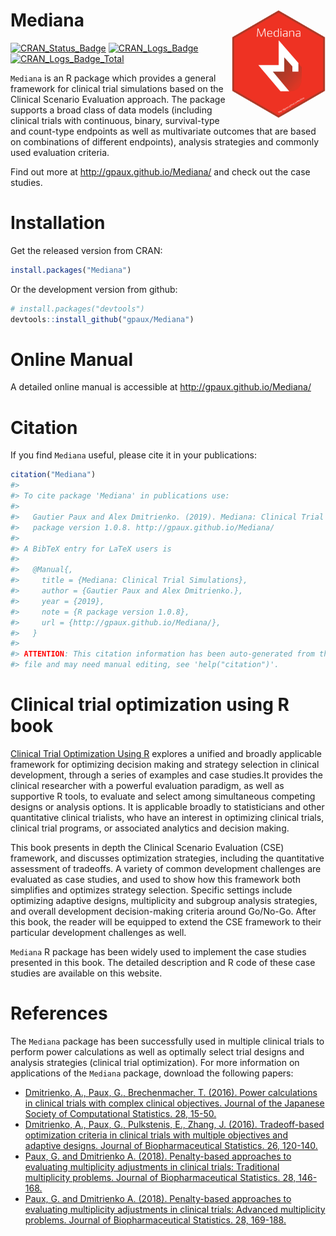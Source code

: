 
<!-- README.md is generated from README.Rmd. Please edit that file -->
Mediana <img src="inst/figures/hexMediana.png" width = "150" align="right" />
=============================================================================

[![CRAN\_Status\_Badge](http://www.r-pkg.org/badges/version/Mediana)](https://cran.r-project.org/package=Mediana) [![CRAN\_Logs\_Badge](http://cranlogs.r-pkg.org/badges/Mediana)](https://cran.r-project.org/package=Mediana) [![CRAN\_Logs\_Badge\_Total](http://cranlogs.r-pkg.org/badges/grand-total/Mediana)](https://cran.r-project.org/package=Mediana)

`Mediana` is an R package which provides a general framework for clinical trial simulations based on the Clinical Scenario Evaluation approach. The package supports a broad class of data models (including clinical trials with continuous, binary, survival-type and count-type endpoints as well as multivariate outcomes that are based on combinations of different endpoints), analysis strategies and commonly used evaluation criteria.

Find out more at <http://gpaux.github.io/Mediana/> and check out the case studies.

Installation
============

Get the released version from CRAN:

``` r
install.packages("Mediana")
```

Or the development version from github:

``` r
# install.packages("devtools")
devtools::install_github("gpaux/Mediana")
```

Online Manual
=============

A detailed online manual is accessible at <http://gpaux.github.io/Mediana/>

Citation
========

If you find `Mediana` useful, please cite it in your publications:

``` r
citation("Mediana")
#> 
#> To cite package 'Mediana' in publications use:
#> 
#>   Gautier Paux and Alex Dmitrienko. (2019). Mediana: Clinical Trial Simulations. R
#>   package version 1.0.8. http://gpaux.github.io/Mediana/
#> 
#> A BibTeX entry for LaTeX users is
#> 
#>   @Manual{,
#>     title = {Mediana: Clinical Trial Simulations},
#>     author = {Gautier Paux and Alex Dmitrienko.},
#>     year = {2019},
#>     note = {R package version 1.0.8},
#>     url = {http://gpaux.github.io/Mediana/},
#>   }
#> 
#> ATTENTION: This citation information has been auto-generated from the package DESCRIPTION
#> file and may need manual editing, see 'help("citation")'.
```

Clinical trial optimization using R book
========================================

[Clinical Trial Optimization Using R](https://www.crcpress.com/Clinical-Trial-Optimization-using-R/Dmitrienko/p/book/9781498735070) explores a unified and broadly applicable framework for optimizing decision making and strategy selection in clinical development, through a series of examples and case studies.It provides the clinical researcher with a powerful evaluation paradigm, as well as supportive R tools, to evaluate and select among simultaneous competing designs or analysis options. It is applicable broadly to statisticians and other quantitative clinical trialists, who have an interest in optimizing clinical trials, clinical trial programs, or associated analytics and decision making.

This book presents in depth the Clinical Scenario Evaluation (CSE) framework, and discusses optimization strategies, including the quantitative assessment of tradeoffs. A variety of common development challenges are evaluated as case studies, and used to show how this framework both simplifies and optimizes strategy selection. Specific settings include optimizing adaptive designs, multiplicity and subgroup analysis strategies, and overall development decision-making criteria around Go/No-Go. After this book, the reader will be equipped to extend the CSE framework to their particular development challenges as well.

`Mediana` R package has been widely used to implement the case studies presented in this book. The detailed description and R code of these case studies are available on this website.

References
==========

The `Mediana` package has been successfully used in multiple clinical trials to perform power calculations as well as optimally select trial designs and analysis strategies (clinical trial optimization). For more information on applications of the `Mediana` package, download the following papers:

-   [Dmitrienko, A., Paux, G., Brechenmacher, T. (2016). Power calculations in clinical trials with complex clinical objectives. Journal of the Japanese Society of Computational Statistics. 28, 15-50.](https://www.jstage.jst.go.jp/article/jjscs/28/1/28_1411001_213/_article)
-   [Dmitrienko, A., Paux, G., Pulkstenis, E., Zhang, J. (2016). Tradeoff-based optimization criteria in clinical trials with multiple objectives and adaptive designs. Journal of Biopharmaceutical Statistics. 26, 120-140.](http://www.tandfonline.com/doi/abs/10.1080/10543406.2015.1092032?journalCode=lbps20)
-   [Paux, G. and Dmitrienko A. (2018). Penalty-based approaches to evaluating multiplicity adjustments in clinical trials: Traditional multiplicity problems. Journal of Biopharmaceutical Statistics. 28, 146-168.](https://doi.org/10.1080/10543406.2017.1397010)
-   [Paux, G. and Dmitrienko A. (2018). Penalty-based approaches to evaluating multiplicity adjustments in clinical trials: Advanced multiplicity problems. Journal of Biopharmaceutical Statistics. 28, 169-188.](https://doi.org/10.1080/10543406.2017.1397011)
